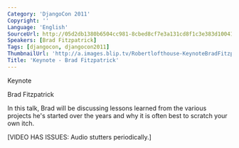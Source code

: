 ```yaml
---
Category: 'DjangoCon 2011'
Copyright: ''
Language: 'English'
SourceUrl: http://05d2db1380b6504cc981-8cbed8cf7e3a131cd8f1c3e383d10041.r93.cf2.rackcdn.com/djangocon-2011/95_keynote-brad-fitzpatrick.m4v
Speakers: [Brad Fitzpatrick]
Tags: [djangocon, djangocon2011]
ThumbnailUrl: 'http://a.images.blip.tv/Robertlofthouse-KeynoteBradFitzpatrick377-484.jpg'
Title: 'Keynote - Brad Fitzpatrick'
---
```

Keynote

Brad Fitzpatrick

In this talk, Brad will be discussing lessons learned from the various
projects he's started over the years and why it is often best to scratch your
own itch.

[VIDEO HAS ISSUES: Audio stutters periodically.]
